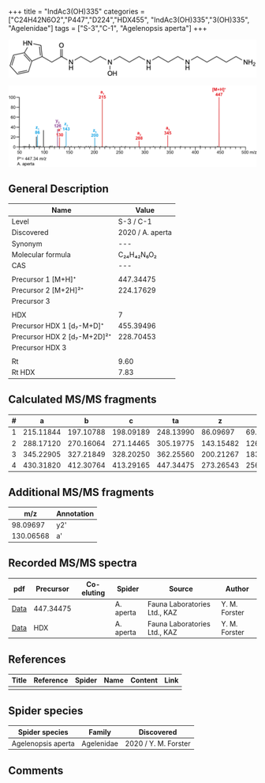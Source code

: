 +++
title = "IndAc3(OH)335"
categories = ["C24H42N6O2","P447","D224","HDX455",
"IndAc3(OH)335","3(OH)335",
"Agelenidae"]
tags = ["S-3","C-1",
"Agelenopsis aperta"]
+++

![](/img/IndAc3(OH)335.png)

![](/img_MSMS/447_IndAc3(OH)335_Aa.png?classes=border)

## General Description

| Name                        | Value            |
|-----------------------------|------------------|
| Level                       | S-3 / C-1              |
| Discovered                  | 2020 / A. aperta |
| Synonym                     | ---              |
| Molecular formula           | C₂₄H₄₂N₆O₂       |
| CAS                         | ---              |
|                             |                  |
| Precursor 1 [M+H]⁺          | 447.34475        |
| Precursor 2 [M+2H]²⁺        | 224.17629        |
| Precursor 3                 |                  |
|                             |                  |
| HDX                         | 7                |
| Precursor HDX 1 [d₇-M+D]⁺   | 455.39496        |
| Precursor HDX 2 [d₇-M+2D]²⁺ | 228.70453        |
| Precursor HDX 3             |                  |
|                             |                  |
| Rt                          | 9.60             |
| Rt HDX                      | 7.83             |

## Calculated MS/MS fragments

| # | a         | b         | c         | ta        | z         | y         | tz        |
|---|-----------|-----------|-----------|-----------|-----------|-----------|-----------|
| 1 | 215.11844 | 197.10788 | 198.09189 | 248.13990 | 86.09697  | 69.07042  | 103.12352 |
| 2 | 288.17120 | 270.16064 | 271.14465 | 305.19775 | 143.15482 | 126.12827 | 160.18137 |
| 3 | 345.22905 | 327.21849 | 328.20250 | 362.25560 | 200.21267 | 183.18612 | 233.23413 |
| 4 | 430.31820 | 412.30764 | 413.29165 | 447.34475 | 273.26543 | 256.23888 | 290.29198 |

## Additional MS/MS fragments

| m/z       | Annotation |
|-----------|------------|
| 98.09697  | y2'        |
| 130.06568 | a'         |

## Recorded MS/MS spectra

| pdf                                                | Precursor | Co-eluting | Spider    | Source                       | Author        |
|----------------------------------------------------|-----------|------------|-----------|------------------------------|---------------|
| [Data](/pdf/A-aperta/447_IndAc3(OH)335_Aa.pdf)     | 447.34475 |            | A. aperta | Fauna Laboratories Ltd., KAZ | Y. M. Forster |
| [Data](/pdf/A-aperta/447_IndAc3(OH)335_Aa_HDX.pdf) | HDX       |            | A. aperta | Fauna Laboratories Ltd., KAZ | Y. M. Forster |

## References

| Title     | Reference   | Spider    | Name   | Content  | Link |
|-----------|-------------|-----------|--------|----------|-----|
|           |             |           |        |          |     |

## Spider species

| Spider species     | Family     | Discovered           |
|--------------------|------------|----------------------|
| Agelenopsis aperta | Agelenidae | 2020 / Y. M. Forster |

## Comments